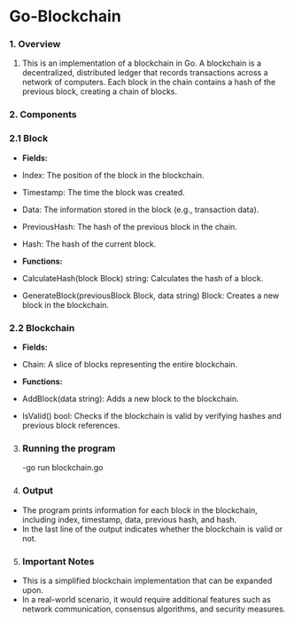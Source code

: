 # Go-Blockchain

### 1. Overview

1. This is an implementation of a blockchain in Go. A blockchain is a decentralized, distributed ledger that records transactions across a network of computers. Each block in the chain contains a hash of the previous block, creating a chain of blocks.

### 2.  Components
### 2.1 Block
- **Fields:**

- Index: The position of the block in the blockchain.
- Timestamp: The time the block was created.
- Data: The information stored in the block (e.g., transaction data).
- PreviousHash: The hash of the previous block in the chain.
- Hash: The hash of the current block.
- **Functions:**

- CalculateHash(block Block) string: Calculates the hash of a block.
- GenerateBlock(previousBlock Block, data string) Block: Creates a new block in the blockchain.

### 2.2 Blockchain
- **Fields:**

- Chain: A slice of blocks representing the entire blockchain.
- **Functions:**

- AddBlock(data string): Adds a new block to the blockchain.
- IsValid() bool: Checks if the blockchain is valid by verifying hashes and previous block references.

3. ### Running the program
   -go run blockchain.go

4. ### Output
- The program prints information for each block in the blockchain, including index, timestamp, data, previous hash, and hash.
- In the last line of the output indicates whether the blockchain is valid or not.

5. ### Important Notes
- This is a simplified blockchain implementation that can be expanded upon.
- In a real-world scenario, it would require additional features such as network communication, consensus algorithms, and security measures.
